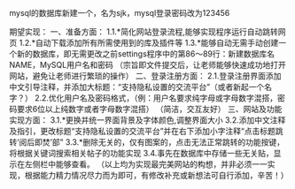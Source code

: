 mysql的数据库新建一个，名为sjk，mysql登录密码改为123456

期望实现：
一、准备方面：
1.1.*简化网站登录流程,能够实现程序运行自动跳转网页
1.2.*自动下载添加所有所需使用到的库及插件等
1.3.*能够自动无需手动创建一个新的数据库，即无需更改之前settings程序中的第86～89行：新建数据库名NAME，MySQL用户名和密码
（宗旨即文件提交后，让老师能够快速成功地打开网站，避免让老师进行繁琐的操作）
二、登录注册方面：
2.1.登录注册界面添加中文引导注释，并添加大标题：“支持隐私设置的交流平台”（或者新起一个名字？）
2.2.优化用户名及密码格式，（例：用户名要求纯字母或字母数字混搭，密码要求6位以上纯数字或者字母数字混搭）
（简洁，交互友好）
三、网站及功能实现方面：
3.1.*更换并统一界面背景及字体颜色,调整界面大小
3.2.添加中文注释及指引，更改标题“支持隐私设置的交流平台”并在右下添加小字注释“点击标题跳转‘阅后即焚’部”
3.3.*删除无关的，仅有图案的，点击无法正常跳转的功能按键，将根据关键词搜索相关帖子的功能实现
3.4.事先在数据库中存储一些无关贴，显示在左侧栏中能够查看。
（以上均为实现最完美网站的构想，并非必须一一实现，根据能力精力情况尽力而为即可，有修改补充或新想法可自行添加，辛苦！）
